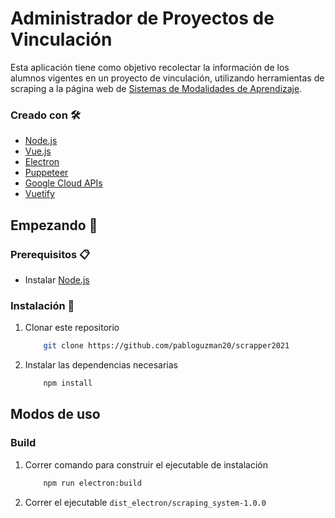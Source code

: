 # Administrador de Proyectos de Vinculación 

Esta aplicación tiene como objetivo recolectar la información de los alumnos vigentes en un proyecto de vinculación, utilizando herramientas de scraping a la página web de [Sistemas de Modalidades de Aprendizaje](https://sifpvu.uabc.mx/).


### Creado con 🛠️
* [Node.js](https://nodejs.org/es/)
* [Vue.js](https://vuejs.org/)
* [Electron](https://www.electronjs.org/)
* [Puppeteer](https://pptr.dev/)
* [Google Cloud APIs](https://console.cloud.google.com)
* [Vuetify](https://vuetifyjs.com/en/)

## Empezando 🚀

### Prerequisitos 📋
* Instalar [Node.js](https://nodejs.org/es/)

### Instalación 🔧
1. Clonar este repositorio
    ```sh
        git clone https://github.com/pabloguzman20/scrapper2021
    ```
2. Instalar las dependencias necesarias
    ```sh
        npm install
    ```

## Modos de uso

### Build 

1. Correr comando para construir el ejecutable de instalación
    ```sh
        npm run electron:build
    ```
2. Correr el ejecutable `dist_electron/scraping_system-1.0.0`
